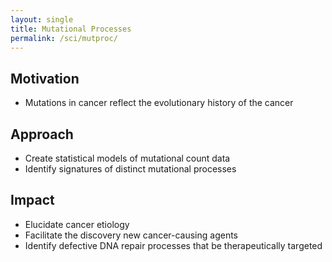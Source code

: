 ```yaml
---
layout: single
title: Mutational Processes
permalink: /sci/mutproc/
---
```


## Motivation

- Mutations in cancer reflect the evolutionary history of the cancer

## Approach

- Create statistical models of mutational count data
- Identify signatures of distinct mutational processes

## Impact

- Elucidate cancer etiology
- Facilitate the discovery new cancer-causing agents
- Identify defective DNA repair processes that be therapeutically targeted

